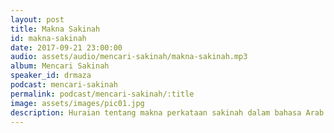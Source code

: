 ```yaml
---
layout: post
title: Makna Sakinah
id: makna-sakinah
date: 2017-09-21 23:00:00
audio: assets/audio/mencari-sakinah/makna-sakinah.mp3
album: Mencari Sakinah
speaker_id: drmaza
podcast: mencari-sakinah
permalink: podcast/mencari-sakinah/:title
image: assets/images/pic01.jpg
description: Huraian tentang makna perkataan sakinah dalam bahasa Arab. 
---
```

